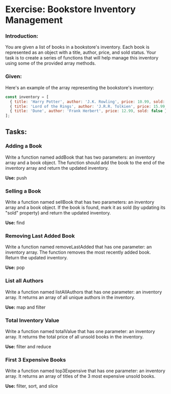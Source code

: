 # Exercise: Bookstore Inventory Management

### Introduction:
You are given a list of books in a bookstore's inventory. Each book is represented as an object with a title, author, price, and sold status. Your task is to create a series of functions that will help manage this inventory using some of the provided array methods.

### Given:
Here's an example of the array representing the bookstore's inventory:

```javascript
const inventory = [
  { title: 'Harry Potter', author: 'J.K. Rowling', price: 10.99, sold: false },
  { title: 'Lord of the Rings', author: 'J.R.R. Tolkien', price: 15.99, sold: true },
  { title: 'Dune', author: 'Frank Herbert', price: 12.99, sold: false }
];
```

## Tasks:

### Adding a Book

Write a function named addBook that has two parameters: an inventory array and a book object. The function should add the book to the end of the inventory array and return the updated inventory.

**Use:** push

### Selling a Book

Write a function named sellBook that has two parameters: an inventory array and a book object. If the book is found, mark it as sold (by updating its "sold" property) and return the updated inventory.

**Use:** find

### Removing Last Added Book

Write a function named removeLastAdded that has one parameter: an inventory array. The function removes the most recently added book. Return the updated inventory.

**Use:** pop

### List all Authors

Write a function named listAllAuthors that has one parameter: an inventory array. It returns an array of all unique authors in the inventory.

**Use:** map and filter

### Total Inventory Value

Write a function named totalValue that has one parameter: an inventory array. It returns the total price of all unsold books in the inventory.

**Use:** filter and reduce

### First 3 Expensive Books

Write a function named top3Expensive that has one parameter: an inventory array. It returns an array of titles of the 3 most expensive unsold books.

**Use:** filter, sort, and slice
